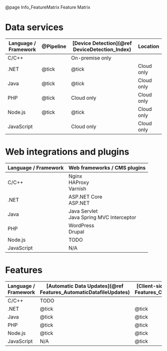 @page Info_FeatureMatrix Feature Matrix

# Data services

|Language / Framework|@Pipeline|[Device Detection](@ref DeviceDetection_Index)|Location|
|---|---|---|---|
|C/C++    |       |On-premise only   |       | 
|.NET     |@tick|@tick | Cloud only   | 
|Java     |@tick|@tick | Cloud only   | 
|PHP      |@tick|Cloud only | Cloud only |
|Node.js  |@tick|@tick | Cloud only |
|JavaScript|      |Cloud only | Cloud only |

# Web integrations and plugins

|Language / Framework|Web frameworks / CMS plugins|
|---|---|
|C/C++    |Nginx<BR>HAProxy<BR>Varnish |
|.NET     |ASP.NET Core<BR>ASP.NET | 
|Java     |Java Servlet<BR>Java Spring MVC Interceptor| 
|PHP      |WordPress<BR>Drupal|
|Node.js  | TODO |
|JavaScript| N/A |

# Features

|Language / Framework|[Automatic Data Updates](@ref Features_AutomaticDatafileUpdates)|[Client-side Evidence](@ref Features_ClientSideEvidence)|[Asynchronous Execution](@ref Features_AsynchronousExecution)|[Lazy Loading](@ref Features_LazyLoading)|[Parallel Execution](@ref Features_ParallelExecution)|[Result Caching](@ref Features_ResultCaching)|
|---|---|---|---|---|---|---|
|C/C++    | TODO |   |   |   |   |   |
|.NET     |@tick|@tick|       |@tick|@tick|@tick|
|Java     |@tick|@tick|       |@tick|@tick|@tick| 
|PHP      |@tick|@tick|       |       |       |@tick|
|Node.js  |@tick|@tick|@tick|       |@tick|@tick|
|JavaScript|N/A|@tick|N/A|N/A|N/A|N/A|